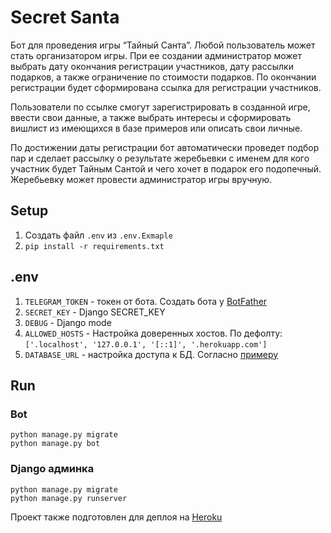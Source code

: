 # Secret Santa
Бот для проведения игры “Тайный Санта”.
Любой пользователь может стать организатором игры. При ее создании администратор может выбрать дату окончания регистрации участников, дату рассылки подарков, а также ограничение по стоимости подарков. По окончании регистрации будет сформирована ссылка для регистрации участников.

Пользователи по ссылке смогут зарегистрировать в созданной игре, ввести свои данные, а также выбрать интересы и сформировать вишлист из имеющихся в базе примеров или описать свои личные. 

По достижении даты регистрации бот автоматически проведет подбор пар и сделает рассылку о результате жеребьевки с именем для кого участник будет Тайным Сантой и чего хочет в подарок его подопечный. Жеребьевку может провести администратор игры вручную.
## Setup
1. Создать файл `.env` из `.env.Exmaple`
2. `pip install -r requirements.txt`

## .env
1. `TELEGRAM_TOKEN` - токен от бота. Создать бота у [BotFather](https://t.me/botfather)
2. `SECRET_KEY` - Django SECRET_KEY
3. `DEBUG` - Django mode
4. `ALLOWED_HOSTS` - Настройка доверенных хостов. По дефолту: `['.localhost', '127.0.0.1', '[::1]', '.herokuapp.com']`
5. `DATABASE_URL` - настройка доступа к БД. Согласно [примеру](https://github.com/jacobian/dj-database-url#url-schema)
## Run
### Bot
```
python manage.py migrate
python manage.py bot
```
### Django админка
```
python manage.py migrate
python manage.py runserver
```
Проект также подготовлен для деплоя на [Heroku](https://id.heroku.com/login)
